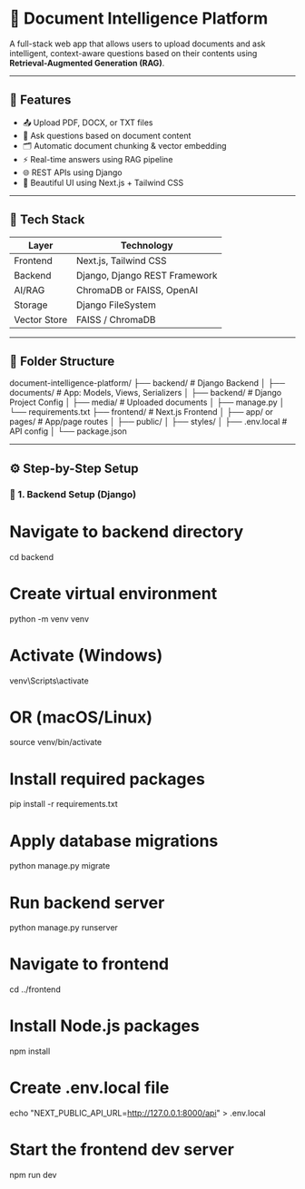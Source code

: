 # 🧠 Document Intelligence Platform

A full-stack web app that allows users to upload documents and ask intelligent, context-aware questions based on their contents using **Retrieval-Augmented Generation (RAG)**.

---

## 🚀 Features

- 📤 Upload PDF, DOCX, or TXT files
- 🧠 Ask questions based on document content
- 🗂️ Automatic document chunking & vector embedding
- ⚡ Real-time answers using RAG pipeline
- 🌐 REST APIs using Django
- 🎨 Beautiful UI using Next.js + Tailwind CSS

---

## 🔧 Tech Stack

| Layer       | Technology              |
|-------------|--------------------------|
| Frontend    | Next.js, Tailwind CSS    |
| Backend     | Django, Django REST Framework |
| AI/RAG      | ChromaDB or FAISS, OpenAI |
| Storage     | Django FileSystem        |
| Vector Store| FAISS / ChromaDB         |

---

## 📁 Folder Structure

document-intelligence-platform/
├── backend/ # Django Backend
│ ├── documents/ # App: Models, Views, Serializers
│ ├── backend/ # Django Project Config
│ ├── media/ # Uploaded documents
│ ├── manage.py
│ └── requirements.txt
├── frontend/ # Next.js Frontend
│ ├── app/ or pages/ # App/page routes
│ ├── public/
│ ├── styles/
│ ├── .env.local # API config
│ └── package.json



---

## ⚙️ Step-by-Step Setup

### 🐍 1. Backend Setup (Django)

# Navigate to backend directory
cd backend

# Create virtual environment
python -m venv venv

# Activate (Windows)
venv\Scripts\activate

# OR (macOS/Linux)
source venv/bin/activate

# Install required packages
pip install -r requirements.txt

# Apply database migrations
python manage.py migrate

# Run backend server
python manage.py runserver



# Navigate to frontend
cd ../frontend

# Install Node.js packages
npm install

# Create .env.local file
echo "NEXT_PUBLIC_API_URL=http://127.0.0.1:8000/api" > .env.local

# Start the frontend dev server
npm run dev
